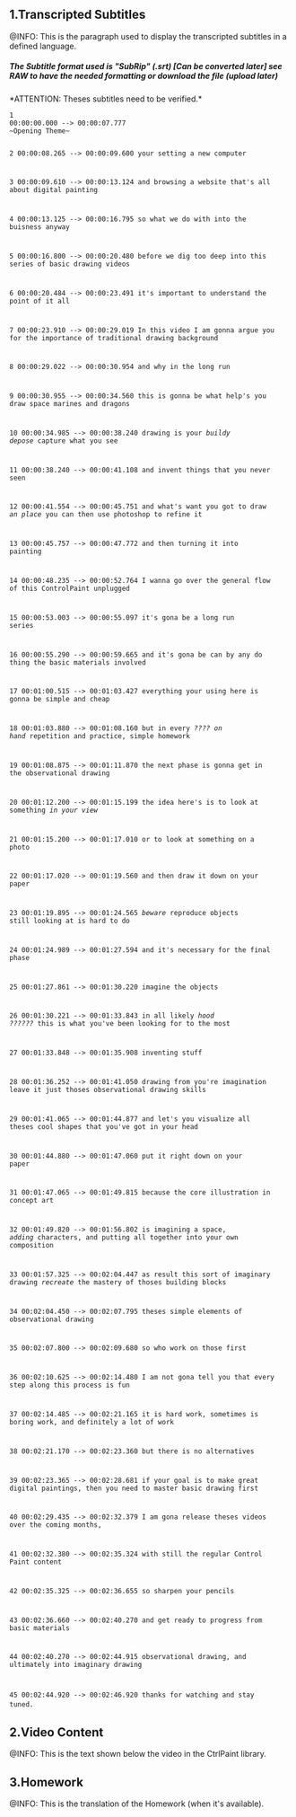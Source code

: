 ﻿<h2>1.Transcripted Subtitles</h2>
﻿@INFO: This is the paragraph used to display the transcripted subtitles in a defined language.
<h5>The Subtitle format used is "SubRip" (.srt) [Can be converted later] see RAW to have the needed formatting or download the file (upload later)</h5>
*ATTENTION: Theses subtitles need to be verified.*<br/>
<code>
1
00:00:00.000 --> 00:00:07.777
~Opening Theme~

2
00:00:08.265 --> 00:00:09.600
your setting a new computer

3
00:00:09.610 --> 00:00:13.124
and browsing a website that's all about digital painting

4
00:00:13.125 --> 00:00:16.795
so what we do with into the buisness anyway

5
00:00:16.800 --> 00:00:20.480
before we dig too deep into this series of basic drawing videos 

6
00:00:20.484 --> 00:00:23.491
it's important to understand the point of it all

7
00:00:23.910 --> 00:00:29.019
In this video I am gonna argue you for the importance of traditional drawing background

8
00:00:29.022 --> 00:00:30.954
and why in the long run

9
00:00:30.955 --> 00:00:34.560
this is gonna be what help's you draw space marines and dragons

10
00:00:34.985 --> 00:00:38.240
drawing is your *buildy depose* capture what you see

11
00:00:38.240 --> 00:00:41.108
and invent things that you never seen

12
00:00:41.554 --> 00:00:45.751
and what's want you got to draw *an place* you can then use photoshop to refine it

13
00:00:45.757 --> 00:00:47.772
and then turning it into painting

14
00:00:48.235 --> 00:00:52.764
I wanna go over the general flow of this ControlPaint unplugged

15
00:00:53.003 --> 00:00:55.097
it's gona be a long run series

16
00:00:55.290 --> 00:00:59.665
and it's gona be can by any do thing the basic materials involved

17
00:01:00.515 --> 00:01:03.427
everything your using here is gonna be simple and cheap

18
00:01:03.880 --> 00:01:08.160
but in every *???? on hand* repetition and practice, simple homework

19
00:01:08.875 --> 00:01:11.870
the next phase is gonna get in the observational drawing

20
00:01:12.200 --> 00:01:15.199
the idea here's is to look at something *in your view*

21
00:01:15.200 --> 00:01:17.010
or to look at something on a photo

22
00:01:17.020 --> 00:01:19.560
and then draw it down on your paper

23
00:01:19.895 --> 00:01:24.565
*beware* reproduce objects still looking at is hard to do

24
00:01:24.989 --> 00:01:27.594
and it's necessary for the final phase

25
00:01:27.861 --> 00:01:30.220
imagine the objects

26
00:01:30.221 --> 00:01:33.843
in all likely *hood ??????* this is what you've been looking for to the most

27
00:01:33.848 --> 00:01:35.908
inventing stuff

28
00:01:36.252 --> 00:01:41.050
drawing from you're imagination leave it just thoses observational drawing skills

29
00:01:41.065 --> 00:01:44.877
and let's you visualize all theses cool shapes that you've got in your head

30
00:01:44.880 --> 00:01:47.060
put it right down on your paper

31
00:01:47.065 --> 00:01:49.815
because the core illustration in concept art

32
00:01:49.820 --> 00:01:56.802
is imagining a space, *adding* characters, and putting all together into your own composition

33
00:01:57.325 --> 00:02:04.447
as result this sort of imaginary drawing *recreate* the mastery of thoses building blocks

34
00:02:04.450 --> 00:02:07.795
theses simple elements of observational drawing 

35
00:02:07.800 --> 00:02:09.680
so who work on those first

36
00:02:10.625 --> 00:02:14.480
I am not gona tell you that every step along this process is fun

37
00:02:14.485 --> 00:02:21.165
it is hard work, sometimes is boring work, and definitely a lot of work

38
00:02:21.170 --> 00:02:23.360
but there is no alternatives

39
00:02:23.365 --> 00:02:28.681
if your goal is to make great digital paintings, then you need to master basic drawing first

40
00:02:29.435 --> 00:02:32.379
I am gona release theses videos over the coming months,

41
00:02:32.380 --> 00:02:35.324
with still the regular Control Paint content

42
00:02:35.325 --> 00:02:36.655
so sharpen your pencils

43
00:02:36.660 --> 00:02:40.270
and get ready to progress from basic materials

44
00:02:40.270 --> 00:02:44.915
observational drawing, and ultimately into imaginary drawing

45
00:02:44.920 --> 00:02:46.920
thanks for watching and stay tuned.
</code>
﻿<br/><h2>2.Video Content</h2>
﻿@INFO: This is the text shown below the video in the CtrlPaint library.
﻿<br/><h2>3.Homework</h2>
﻿@INFO: This is the translation of the Homework (when it's available).
